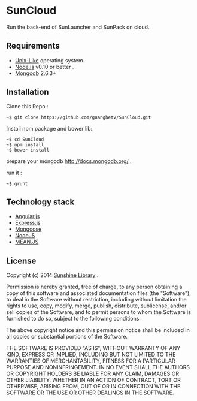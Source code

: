 # SunCloud

Run the back-end of SunLauncher and SunPack on cloud.

## Requirements

+ [Unix-Like](http://en.wikipedia.org/wiki/Unix-like) operating system. 
+ [Node.js](http://nodejs.org) v0.10 or better .
+ [Mongodb](http://www.mongodb.com/) 2.6.3+

## Installation

Clone this Repo :

```
~$ git clone https://github.com/guanghetv/SunCloud.git
```

Install npm package and bower lib:

```
~$ cd SunCloud
~$ npm install
~$ bower install
```

prepare your mongodb <http://docs.mongodb.org/> .


run it :

```
~$ grunt
```

## Technology stack

+ [Angular.js](http://angularjs.org)
+ [Express.js](http://expressjs.com/)
+ [Mongoose](https://github.com/LearnBoost/mongoose)
+ [NodeJS](http://nodejs.org/)
+ [MEAN.JS](http://meanjs.org/)


## License

Copyright (c) 2014 [Sunshine Library](http://sunshine-library.org) .

Permission is hereby granted, free of charge, to any person obtaining a copy
of this software and associated documentation files (the "Software"), to deal
in the Software without restriction, including without limitation the rights
to use, copy, modify, merge, publish, distribute, sublicense, and/or sell
copies of the Software, and to permit persons to whom the Software is
furnished to do so, subject to the following conditions:

The above copyright notice and this permission notice shall be included in
all copies or substantial portions of the Software.

THE SOFTWARE IS PROVIDED "AS IS", WITHOUT WARRANTY OF ANY KIND, EXPRESS OR
IMPLIED, INCLUDING BUT NOT LIMITED TO THE WARRANTIES OF MERCHANTABILITY,
FITNESS FOR A PARTICULAR PURPOSE AND NONINFRINGEMENT. IN NO EVENT SHALL THE
AUTHORS OR COPYRIGHT HOLDERS BE LIABLE FOR ANY CLAIM, DAMAGES OR OTHER
LIABILITY, WHETHER IN AN ACTION OF CONTRACT, TORT OR OTHERWISE, ARISING FROM,
OUT OF OR IN CONNECTION WITH THE SOFTWARE OR THE USE OR OTHER DEALINGS IN
THE SOFTWARE.
